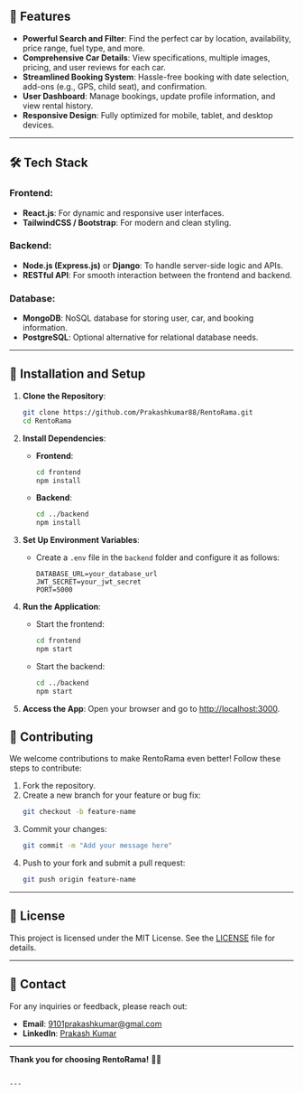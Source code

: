 ## 🌟 Features

- **Powerful Search and Filter**: Find the perfect car by location, availability, price range, fuel type, and more.
- **Comprehensive Car Details**: View specifications, multiple images, pricing, and user reviews for each car.
- **Streamlined Booking System**: Hassle-free booking with date selection, add-ons (e.g., GPS, child seat), and confirmation.
- **User Dashboard**: Manage bookings, update profile information, and view rental history.
- **Responsive Design**: Fully optimized for mobile, tablet, and desktop devices.

---

## 🛠️ Tech Stack

### Frontend:
- **React.js**: For dynamic and responsive user interfaces.
- **TailwindCSS / Bootstrap**: For modern and clean styling.

### Backend:
- **Node.js (Express.js)** or **Django**: To handle server-side logic and APIs.
- **RESTful API**: For smooth interaction between the frontend and backend.

### Database:
- **MongoDB**: NoSQL database for storing user, car, and booking information.
- **PostgreSQL**: Optional alternative for relational database needs.

---

## 🚀 Installation and Setup

1. **Clone the Repository**:
   ```bash
   git clone https://github.com/Prakashkumar88/RentoRama.git
   cd RentoRama
   ```

2. **Install Dependencies**:
   - **Frontend**:
     ```bash
     cd frontend
     npm install
     ```
   - **Backend**:
     ```bash
     cd ../backend
     npm install
     ```

3. **Set Up Environment Variables**:
   - Create a `.env` file in the `backend` folder and configure it as follows:
     ```env
     DATABASE_URL=your_database_url
     JWT_SECRET=your_jwt_secret
     PORT=5000
     ```

4. **Run the Application**:
   - Start the frontend:
     ```bash
     cd frontend
     npm start
     ```
   - Start the backend:
     ```bash
     cd ../backend
     npm start
     ```

5. **Access the App**:
   Open your browser and go to [http://localhost:3000](http://localhost:3000).


## 🤝 Contributing

We welcome contributions to make RentoRama even better! Follow these steps to contribute:

1. Fork the repository.
2. Create a new branch for your feature or bug fix:
   ```bash
   git checkout -b feature-name
   ```
3. Commit your changes:
   ```bash
   git commit -m "Add your message here"
   ```
4. Push to your fork and submit a pull request:
   ```bash
   git push origin feature-name
   ```

---

## 📜 License

This project is licensed under the MIT License. See the [LICENSE](LICENSE) file for details.

---

## 📧 Contact

For any inquiries or feedback, please reach out:

- **Email**: 9101prakashkumar@gmal.com
- **LinkedIn**: [Prakash Kumar](https://linkedin.com/in/your-profile)

---

**Thank you for choosing RentoRama!** 🚗✨
```

---
